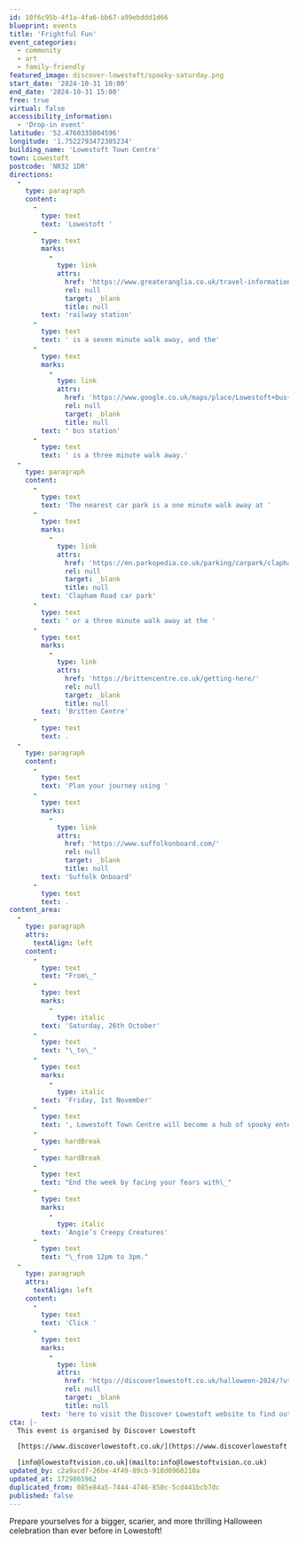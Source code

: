 ```yaml
---
id: 10f6c95b-4f1a-4fa6-bb67-a99ebddd1d66
blueprint: events
title: 'Frightful Fun'
event_categories:
  - community
  - art
  - family-friendly
featured_image: discover-lowestoft/spooky-saturday.png
start_date: '2024-10-31 10:00'
end_date: '2024-10-31 15:00'
free: true
virtual: false
accessibility_information:
  - 'Drop-in event'
latitude: '52.4760335004596'
longitude: '1.7522793472305234'
building_name: 'Lowestoft Town Centre'
town: Lowestoft
postcode: 'NR32 1DR'
directions:
  -
    type: paragraph
    content:
      -
        type: text
        text: 'Lowestoft '
      -
        type: text
        marks:
          -
            type: link
            attrs:
              href: 'https://www.greateranglia.co.uk/travel-information/station-information/lwt'
              rel: null
              target: _blank
              title: null
        text: 'railway station'
      -
        type: text
        text: ' is a seven minute walk away, and the'
      -
        type: text
        marks:
          -
            type: link
            attrs:
              href: 'https://www.google.co.uk/maps/place/Lowestoft+bus+station/@52.4770576,1.7497725,18z/data=!4m24!1m15!4m14!1m6!1m2!1s0x47da1af4dc6a0171:0xa9d78eb97007c720!2sLowestoft+Library!2m2!1d1.7503366!2d52.4768238!1m6!1m2!1s0x47da1af56d372b2b:0x7065be204d63f941!2sLowestoft+bus+station,+Lowestoft+NR32+1NL!2m2!1d1.7519173!2d52.4773506!3m7!1s0x47da1af56d372b2b:0x7065be204d63f941!6m1!1v5!8m2!3d52.4773506!4d1.7519173!16s%2Fg%2F1q67mdqrk?entry=ttu'
              rel: null
              target: _blank
              title: null
        text: ' bus station'
      -
        type: text
        text: ' is a three minute walk away.'
  -
    type: paragraph
    content:
      -
        type: text
        text: 'The nearest car park is a one minute walk away at '
      -
        type: text
        marks:
          -
            type: link
            attrs:
              href: 'https://en.parkopedia.co.uk/parking/carpark/clapham_road/nr32/east_suffolk/?arriving=202404111030&leaving=202404111230'
              rel: null
              target: _blank
              title: null
        text: 'Clapham Road car park'
      -
        type: text
        text: ' or a three minute walk away at the '
      -
        type: text
        marks:
          -
            type: link
            attrs:
              href: 'https://brittencentre.co.uk/getting-here/'
              rel: null
              target: _blank
              title: null
        text: 'Britten Centre'
      -
        type: text
        text: .
  -
    type: paragraph
    content:
      -
        type: text
        text: 'Plan your journey using '
      -
        type: text
        marks:
          -
            type: link
            attrs:
              href: 'https://www.suffolkonboard.com/'
              rel: null
              target: _blank
              title: null
        text: 'Suffolk Onboard'
      -
        type: text
        text: .
content_area:
  -
    type: paragraph
    attrs:
      textAlign: left
    content:
      -
        type: text
        text: "From\_"
      -
        type: text
        marks:
          -
            type: italic
        text: 'Saturday, 26th October'
      -
        type: text
        text: "\_to\_"
      -
        type: text
        marks:
          -
            type: italic
        text: 'Friday, 1st November'
      -
        type: text
        text: ', Lowestoft Town Centre will become a hub of spooky entertainment, making this the perfect place to visit for the whole family.'
      -
        type: hardBreak
      -
        type: hardBreak
      -
        type: text
        text: "End the week by facing your fears with\_"
      -
        type: text
        marks:
          -
            type: italic
        text: 'Angie’s Creepy Creatures'
      -
        type: text
        text: "\_from 12pm to 3pm."
  -
    type: paragraph
    attrs:
      textAlign: left
    content:
      -
        type: text
        text: 'Click '
      -
        type: text
        marks:
          -
            type: link
            attrs:
              href: 'https://discoverlowestoft.co.uk/halloween-2024/?utm_medium=email&utm_campaign=Spooky%20Saturday%20returns%20this%20Saturday&utm_content=Spooky%20Saturday%20returns%20this%20Saturday+CID_b4be1ef4d2b359c8e9769ba5007f9d15&utm_source=Eshot&utm_term=Find%20out%20more%20here'
              rel: null
              target: _blank
              title: null
        text: 'here to visit the Discover Lowestoft website to find out more details.'
cta: |-
  This event is organised by Discover Lowestoft

  [https://www.discoverlowestoft.co.uk/](https://www.discoverlowestoft.co.uk/) 

  [info@lowestoftvision.co.uk](mailto:info@lowestoftvision.co.uk)
updated_by: c2a9acd7-26be-4f49-89cb-918d0960210a
updated_at: 1729865962
duplicated_from: 085e84a5-7444-4746-850c-5cd441bcb7dc
published: false
---
```

Prepare yourselves for a bigger, scarier, and more thrilling Halloween celebration than ever before in Lowestoft!